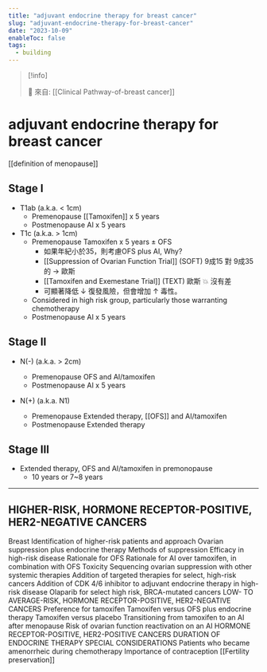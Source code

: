 ```yaml
---
title: "adjuvant endocrine therapy for breast cancer"
slug: "adjuvant-endocrine-therapy-for-breast-cancer"
date: "2023-10-09"
enableToc: false
tags:
  - building
---
```


> [!info]
>
> 🌱 來自: [[Clinical Pathway-of-breast cancer]]

# adjuvant endocrine therapy for breast cancer

[[definition of menopause]]

## Stage I

- T1ab (a.k.a. < 1cm)
  - Premenopause [[Tamoxifen]] x 5 years
  - Postmenopause  AI x 5 years
- T1c (a.k.a. > 1cm)
  - Premenopause Tamoxifen x 5 years ± OFS
    - 如果年紀小於35，則考慮OFS plus AI, Why?
    - [[Suppression of Ovarian Function Trial]] (SOFT) 9成15 對 9成35的 → 歐斯
    - [[Tamoxifen and Exemestane Trial]] (TEXT) 歐斯 💥 沒有差
    - 可顯著降低 ↓ 復發風險，但會增加 ↑ 毒性。
  - Considered in high risk group, particularly those warranting chemotherapy
  - Postmenopause  AI x 5 years

## Stage II

- N(-) (a.k.a. > 2cm)
  - Premenopause OFS and AI/tamoxifen
  - Postmenopause  AI x 5 years

- N(+) (a.k.a. N1)
  - Premenopause Extended therapy, [[OFS]] and AI/tamoxifen
  - Postmenopause  Extended therapy

## Stage III

- Extended therapy, OFS and AI/tamoxifen in premonopause
  - 10 years  or 7~8 years

---

## HIGHER-RISK, HORMONE RECEPTOR-POSITIVE, HER2-NEGATIVE CANCERS

Breast Identification of higher-risk patients and approach
Ovarian suppression plus endocrine therapy
Methods of suppression
Efficacy in high-risk disease
Rationale for OFS
Rationale for AI over tamoxifen, in combination with OFS
Toxicity
Sequencing ovarian suppression with other systemic therapies
Addition of targeted therapies for select, high-risk cancers
Addition of CDK 4/6 inhibitor to adjuvant endocrine therapy in high-risk disease
Olaparib for select high risk, BRCA-mutated cancers
LOW- TO AVERAGE-RISK, HORMONE RECEPTOR-POSITIVE, HER2-NEGATIVE CANCERS
Preference for tamoxifen
Tamoxifen versus OFS plus endocrine therapy
Tamoxifen versus placebo
Transitioning from tamoxifen to an AI after menopause
Risk of ovarian function reactivation on an AI
HORMONE RECEPTOR-POSITIVE, HER2-POSITIVE CANCERS
DURATION OF ENDOCRINE THERAPY
SPECIAL CONSIDERATIONS
Patients who became amenorrheic during chemotherapy
Importance of contraception
[[Fertility preservation]]
